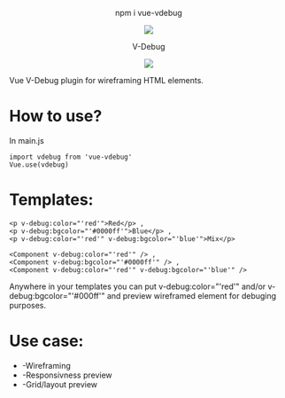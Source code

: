 <p align="center">
    npm i vue-vdebug
</p>

<p align="center">
    <img src="https://i.imgur.com/yOVvbrS.png">
</p>

<p align="center">
    V-Debug
</p>

<p align="center">
    <img src="https://img.shields.io/npm/l/vue-vdebug">
</p>

Vue V-Debug plugin for wireframing HTML elements.

# How to use?

In main.js 

```
import vdebug from 'vue-vdebug'
Vue.use(vdebug)
```


# Templates:

```
<p v-debug:color="'red'">Red</p> ,
<p v-debug:bgcolor="'#0000ff'">Blue</p> , 
<p v-debug:color="'red'" v-debug:bgcolor="'blue'">Mix</p>

<Component v-debug:color="'red'" /> , 
<Component v-debug:bgcolor="'#0000ff'" /> , 
<Component v-debug:color="'red'" v-debug:bgcolor="'blue'" />
```

Anywhere in your templates you can put v-debug:color="'red'" and/or v-debug:bgcolor="'#000ff'" and preview wireframed element for debuging purposes.

# Use case:

* -Wireframing
* -Responsivness preview
* -Grid/layout preview
